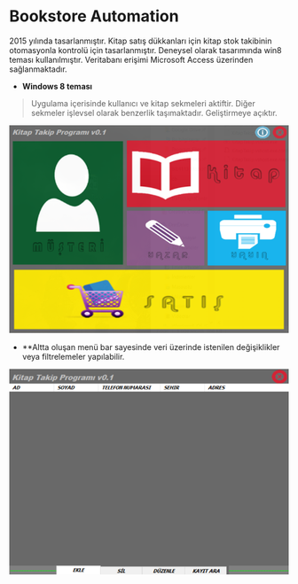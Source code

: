 # Bookstore Automation

2015 yılında tasarlanmıştır. Kitap satış dükkanları için kitap stok takibinin otomasyonla kontrolü için tasarlanmıştır. Deneysel olarak tasarımında win8 teması kullanılmıştır. Veritabanı erişimi Microsoft Access üzerinden sağlanmaktadır.

- **Windows 8 teması**
> Uygulama içerisinde kullanıcı ve kitap sekmeleri aktiftir. Diğer sekmeler işlevsel olarak benzerlik taşımaktadır. Geliştirmeye açıktır.

[![interface](Resimler/1.png "Interface")]()

- **Altta oluşan menü bar sayesinde veri üzerinde istenilen değişiklikler veya filtrelemeler yapılabilir.

[![interface](Resimler/2.png "Interface")]()
